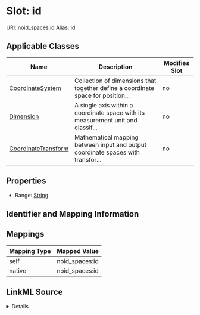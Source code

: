 

# Slot: id 



URI: [noid_spaces:id](https://github.com/nclack/noid/schemas/space.v0.context.jsonldid)
Alias: id

<!-- no inheritance hierarchy -->





## Applicable Classes

| Name | Description | Modifies Slot |
| --- | --- | --- |
| [CoordinateSystem](CoordinateSystem.md) | Collection of dimensions that together define a coordinate space for position... |  no  |
| [Dimension](Dimension.md) | A single axis within a coordinate space with its measurement unit and classif... |  no  |
| [CoordinateTransform](CoordinateTransform.md) | Mathematical mapping between input and output coordinate spaces with transfor... |  no  |







## Properties

* Range: [String](String.md)





## Identifier and Mapping Information








## Mappings

| Mapping Type | Mapped Value |
| ---  | ---  |
| self | noid_spaces:id |
| native | noid_spaces:id |




## LinkML Source

<details>
```yaml
name: id
alias: id
domain_of:
- Dimension
- CoordinateSystem
- CoordinateTransform
range: string

```
</details>